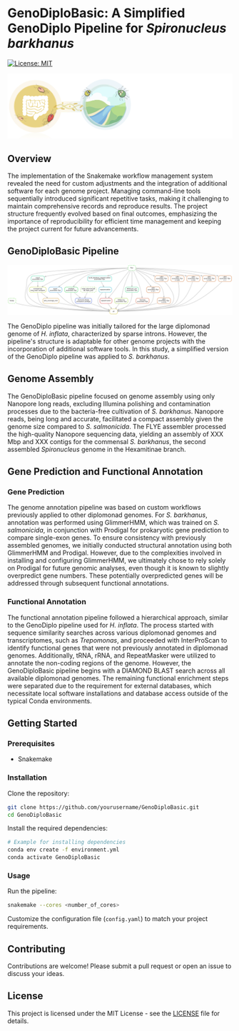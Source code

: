 # GenoDiploBasic: A Simplified GenoDiplo Pipeline for *Spironucleus barkhanus*

[![License: MIT](https://img.shields.io/badge/License-MIT-yellow.svg)](https://opensource.org/licenses/MIT)

![GenoDiplo Logo](images/logo.png "GenoDiplo Logo")

## Overview

The implementation of the Snakemake workflow management system revealed the need for custom adjustments and the integration of additional software for each genome project. Managing command-line tools sequentially introduced significant repetitive tasks, making it challenging to maintain comprehensive records and reproduce results. The project structure frequently evolved based on final outcomes, emphasizing the importance of reproducibility for efficient time management and keeping the project current for future advancements.

## GenoDiploBasic Pipeline

![GenoDiplo Pipeline](images/dag.png "GenoDiplo Pipeline")

The GenoDiplo pipeline was initially tailored for the large diplomonad genome of *H. inflata*, characterized by sparse introns. However, the pipeline's structure is adaptable for other genome projects with the incorporation of additional software tools. In this study, a simplified version of the GenoDiplo pipeline was applied to *S. barkhanus*.

## Genome Assembly

The GenoDiploBasic pipeline focused on genome assembly using only Nanopore long reads, excluding Illumina polishing and contamination processes due to the bacteria-free cultivation of *S. barkhanus*. Nanopore reads, being long and accurate, facilitated a compact assembly given the genome size compared to *S. salmonicida*. The FLYE assembler processed the high-quality Nanopore sequencing data, yielding an assembly of XXX Mbp and XXX contigs for the commensal *S. barkhanus*, the second assembled *Spironucleus* genome in the Hexamitinae branch.

## Gene Prediction and Functional Annotation

### Gene Prediction

The genome annotation pipeline was based on custom workflows previously applied to other diplomonad genomes. For *S. barkhanus*, annotation was performed using GlimmerHMM, which was trained on *S. salmonicida*, in conjunction with Prodigal for prokaryotic gene prediction to compare single-exon genes. To ensure consistency with previously assembled genomes, we initially conducted structural annotation using both GlimmerHMM and Prodigal. However, due to the complexities involved in installing and configuring GlimmerHMM, we ultimately chose to rely solely on Prodigal for future genomic analyses, even though it is known to slightly overpredict gene numbers. These potentially overpredicted genes will be addressed through subsequent functional annotations.
### Functional Annotation

The functional annotation pipeline followed a hierarchical approach, similar to the GenoDiplo pipeline used for *H. inflata*. The process started with sequence similarity searches across various diplomonad genomes and transcriptomes, such as *Trepomonas*, and proceeded with InterProScan to identify functional genes that were not previously annotated in diplomonad genomes. Additionally, tRNA, rRNA, and RepeatMasker were utilized to annotate the non-coding regions of the genome. However, the GenoDiploBasic pipeline begins with a DIAMOND BLAST search across all available diplomonad genomes. The remaining functional enrichment steps were separated due to the requirement for external databases, which necessitate local software installations and database access outside of the typical Conda environments.
## Getting Started

### Prerequisites

- Snakemake

### Installation

Clone the repository:

```bash
git clone https://github.com/yourusername/GenoDiploBasic.git
cd GenoDiploBasic
```

Install the required dependencies:

```bash
# Example for installing dependencies
conda env create -f environment.yml
conda activate GenoDiploBasic
```

### Usage

Run the pipeline:

```bash
snakemake --cores <number_of_cores>
```

Customize the configuration file (`config.yaml`) to match your project requirements.

## Contributing

Contributions are welcome! Please submit a pull request or open an issue to discuss your ideas.

## License

This project is licensed under the MIT License - see the [LICENSE](LICENSE) file for details.

